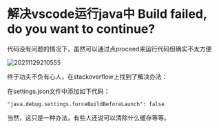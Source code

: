 # 解决vscode运行java中 Build failed, do you want to continue?

代码没有问题的情况下，虽然可以通过点proceed来运行代码但确实不太方便

![20211129210555](https://ryze-halo-blog.oss-cn-beijing.aliyuncs.com/halo-blog/20211129210555.png)

终于功夫不负有心人，在stackoverflow上找到了解决办法：

在settings.json文件中添加如下代码：

`"java.debug.settings.forceBuildBeforeLaunch": false`

当然，这只是一种办法，有些人还说可以清除什么缓存等等。
